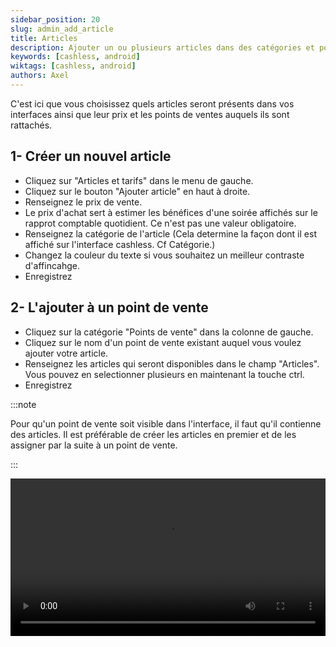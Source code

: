 ```yaml
---
sidebar_position: 20
slug: admin_add_article
title: Articles
description: Ajouter un ou plusieurs articles dans des catégories et point de vente et leur assigner un prix.
keywords: [cashless, android]
wiktags: [cashless, android]
authors: Axel
---
```


C'est ici que vous choisissez quels articles seront présents dans vos interfaces ainsi que leur prix et les points de
ventes auquels ils sont rattachés.

## 1- Créer un nouvel article

- Cliquez sur "Articles et tarifs" dans le menu de gauche.
- Cliquez sur le bouton "Ajouter article" en haut à droite.
- Renseignez le prix de vente.
- Le prix d'achat sert à estimer les bénéfices d'une soirée affichés sur le rapprot comptable quotidient. Ce n'est pas
  une valeur obligatoire.
- Renseignez la catégorie de l'article (Cela determine la façon dont il est affiché sur l'interface cashless. Cf
  Catégorie.)
- Changez la couleur du texte si vous souhaitez un meilleur contraste d'affincahge.
- Enregistrez

## 2- L'ajouter à un point de vente


- Cliquez sur la catégorie "Points de vente" dans la colonne de gauche.
- Cliquez sur le nom d'un point de vente existant auquel vous voulez ajouter votre article.
- Renseignez les articles qui seront disponibles dans le champ "Articles". Vous pouvez en selectionner plusieurs en maintenant la touche ctrl.
- Enregistrez

:::note

Pour qu'un point de vente soit visible dans l'interface, il faut qu'il contienne des articles. Il est préférable de créer
les articles en premier et de les assigner par la suite à un point de vente.

:::

<video width="100%" controls src="/img/addarticles.mp4"></video>